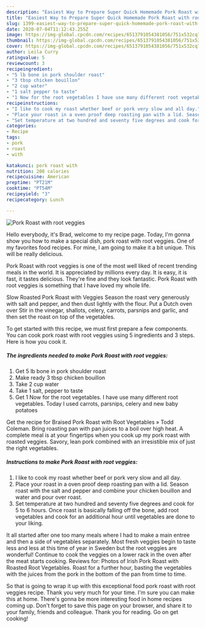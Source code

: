 ```yaml
---
description: "Easiest Way to Prepare Super Quick Homemade Pork Roast with root veggies"
title: "Easiest Way to Prepare Super Quick Homemade Pork Roast with root veggies"
slug: 1399-easiest-way-to-prepare-super-quick-homemade-pork-roast-with-root-veggies
date: 2020-07-04T11:12:43.255Z
image: https://img-global.cpcdn.com/recipes/6513791054381056/751x532cq70/pork-roast-with-root-veggies-recipe-main-photo.jpg
thumbnail: https://img-global.cpcdn.com/recipes/6513791054381056/751x532cq70/pork-roast-with-root-veggies-recipe-main-photo.jpg
cover: https://img-global.cpcdn.com/recipes/6513791054381056/751x532cq70/pork-roast-with-root-veggies-recipe-main-photo.jpg
author: Leila Curry
ratingvalue: 5
reviewcount: 3
recipeingredient:
- "5 lb bone in pork shoulder roast"
- "3 tbsp chicken bouillon"
- "2 cup water"
- "1 salt pepper to taste"
- "1 Now for the root vegetables I have use many different root vegetables Today I used carrots parsnips  celery and new baby potatoes"
recipeinstructions:
- "I like to cook my roast whether beef or pork very slow and all day."
- "Place your roast in a oven proof deep roasting pan with a lid. Season roast with the salt and pepper and combine your chicken bouillon and water and pour over roast."
- "Set temperature at two hundred and seventy five degrees and cook for 5 to 6 hours. Once roast is basically falling off the bone, add root vegetables and cook for an additional hour until vegetables are done to your liking."
categories:
- Recipe
tags:
- pork
- roast
- with

katakunci: pork roast with 
nutrition: 208 calories
recipecuisine: American
preptime: "PT21M"
cooktime: "PT54M"
recipeyield: "3"
recipecategory: Lunch

---
```



![Pork Roast with root veggies](https://img-global.cpcdn.com/recipes/6513791054381056/751x532cq70/pork-roast-with-root-veggies-recipe-main-photo.jpg)

Hello everybody, it's Brad, welcome to my recipe page. Today, I'm gonna show you how to make a special dish, pork roast with root veggies. One of my favorites food recipes. For mine, I am going to make it a bit unique. This will be really delicious.

Pork Roast with root veggies is one of the most well liked of recent trending meals in the world. It is appreciated by millions every day. It is easy, it is fast, it tastes delicious. They're fine and they look fantastic. Pork Roast with root veggies is something that I have loved my whole life.

Slow Roasted Pork Roast with Veggies Season the roast very generously with salt and pepper, and then dust lightly with the flour. Put a Dutch oven over Stir in the vinegar, shallots, celery, carrots, parsnips and garlic, and then set the roast on top of the vegetables.


To get started with this recipe, we must first prepare a few components. You can cook pork roast with root veggies using 5 ingredients and 3 steps. Here is how you cook it.

<!--inarticleads1-->

##### The ingredients needed to make Pork Roast with root veggies:

1. Get 5 lb bone in pork shoulder roast
1. Make ready 3 tbsp chicken bouillon
1. Take 2 cup water
1. Take 1 salt, pepper to taste
1. Get 1 Now for the root vegetables. I have use many different root vegetables. Today I used carrots, parsnips,  celery and new baby potatoes


Get the recipe for Braised Pork Roast with Root Vegetables » Todd Coleman. Bring roasting pan with pan juices to a boil over high heat. A complete meal is at your fingertips when you cook up my pork roast with roasted veggies. Savory, lean pork combined with an irresistible mix of just the right vegetables. 

<!--inarticleads2-->

##### Instructions to make Pork Roast with root veggies:

1. I like to cook my roast whether beef or pork very slow and all day.
1. Place your roast in a oven proof deep roasting pan with a lid. Season roast with the salt and pepper and combine your chicken bouillon and water and pour over roast.
1. Set temperature at two hundred and seventy five degrees and cook for 5 to 6 hours. Once roast is basically falling off the bone, add root vegetables and cook for an additional hour until vegetables are done to your liking.


It all started after one too many meals where I had to make a main entree and then a side of vegetables separately. Most fresh veggies begin to taste less and less at this time of year in Sweden but the root veggies are wonderful! Continue to cook the veggies on a lower rack in the oven after the meat starts cooking. Reviews for: Photos of Irish Pork Roast with Roasted Root Vegetables. Roast for a further hour, basting the vegetables with the juices from the pork in the bottom of the pan from time to time. 

So that is going to wrap it up with this exceptional food pork roast with root veggies recipe. Thank you very much for your time. I'm sure you can make this at home. There's gonna be more interesting food in home recipes coming up. Don't forget to save this page on your browser, and share it to your family, friends and colleague. Thank you for reading. Go on get cooking!
